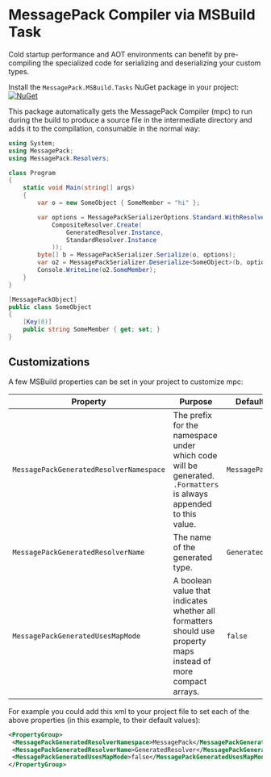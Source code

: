 # MessagePack Compiler via MSBuild Task

Cold startup performance and AOT environments can benefit by pre-compiling the specialized code
for serializing and deserializing your custom types.

Install the `MessagePack.MSBuild.Tasks` NuGet package in your project:
 [![NuGet](https://img.shields.io/nuget/v/MessagePack.MSBuild.Tasks.svg)](https://www.nuget.org/packages/MessagePack.MSBuild.Tasks)

This package automatically gets the MessagePack Compiler (mpc) to run during the build to produce a source file in the intermediate directory and adds it to the compilation, consumable in the normal way:

```cs
using System;
using MessagePack;
using MessagePack.Resolvers;

class Program
{
    static void Main(string[] args)
    {
        var o = new SomeObject { SomeMember = "hi" };

        var options = MessagePackSerializerOptions.Standard.WithResolver(
            CompositeResolver.Create(
                GeneratedResolver.Instance,
                StandardResolver.Instance
            ));
        byte[] b = MessagePackSerializer.Serialize(o, options);
        var o2 = MessagePackSerializer.Deserialize<SomeObject>(b, options);
        Console.WriteLine(o2.SomeMember);
    }
}

[MessagePackObject]
public class SomeObject
{
    [Key(0)]
    public string SomeMember { get; set; }
}
```

## Customizations

A few MSBuild properties can be set in your project to customize mpc:

Property | Purpose | Default value
--|--|--
`MessagePackGeneratedResolverNamespace` | The prefix for the namespace under which code will be generated. `.Formatters` is always appended to this value. | `MessagePack`
`MessagePackGeneratedResolverName` | The name of the generated type. | `GeneratedResolver`
`MessagePackGeneratedUsesMapMode` | A boolean value that indicates whether all formatters should use property maps instead of more compact arrays. | `false`

For example you could add this xml to your project file to set each of the above properties (in this example, to their default values):

```xml
<PropertyGroup>
 <MessagePackGeneratedResolverNamespace>MessagePack</MessagePackGeneratedResolverNamespace>
 <MessagePackGeneratedResolverName>GeneratedResolver</MessagePackGeneratedResolverName>
 <MessagePackGeneratedUsesMapMode>false</MessagePackGeneratedUsesMapMode>
</PropertyGroup>
```
